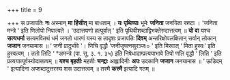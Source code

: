 +++
title = 9

+++
स प्रजापतिः **नः** अस्मान् **मा** **हिंसीत्** मा बाधताम् । **यः** **पृथिव्याः** भूमेः **जनिता** जनयिता स्रष्टा । 'जनिता मन्त्रे ' इति णिलोपो निपात्यते । 'उदात्तयणो हल्पूर्वात् ' इति पृथिवीशब्दाद्विभक्तेरुदात्तत्वम् ॥ **यो** **वा** यश्च **सत्यधर्मा** सत्यमवितथं धर्म जगतो धारणं यस्य स तादृशः प्रजापतिः **दिवम्** अन्तरिक्षोपलक्षितान् सर्वान् लोकान् **जजान** जनयामास ॥  ‘ जनी प्रादुर्भावे '। णिचि वृद्धौ ‘जनीजॄष्क्नसुरञ्जः० ' इति मिरवात्  ‘ मिता हुस्वः' इति हुस्वत्वम् । ततो लिटि  ‘ °अमन्त्रे (पा. सू. ३. १. ३५) इति निषेधादाम्प्रत्ययाभावे तिपो णलि वृद्धौ ‘ लिति ' इति प्रत्ययात्पूर्वस्योदात्तत्वम् ॥ **यश्च** **बृहतीः** महतीः **चन्द्राः** आह्लादिनीः **अपः** उदकानि **जजान** जनयामास ॥  ‘ ऊडिदम् ' इत्यादिना अप्शब्दादुत्तरस्य शस उदात्तत्वम् ॥ तस्मै **कस्मै** इत्यादि गतम् ॥